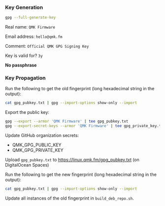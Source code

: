 ### Key Generation

```sh
gpg --full-generate-key
```

Real name: `QMK Firmware`

Email address: `hello@qmk.fm`

Comment: `Official QMK GPG Signing Key`

Key is valid for? `3y`

**No passphrase**

### Key Propagation

Run the following to get the old fingerprint (long hexadecimal string in the output):

```sh
cat gpg_pubkey.txt | gpg --import-options show-only --import
```

Export the public key:

```sh
gpg --export --armor 'QMK Firmware' | tee gpg_pubkey.txt
gpg --export-secret-keys --armor 'QMK Firmware' | tee gpg_private_key.txt
```

Update GitHub organization secrets:

* QMK_GPG_PUBLIC_KEY
* QMK_GPG_PRIVATE_KEY

Upload `gpg_pubkey.txt` to https://linux.qmk.fm/gpg_pubkey.txt (on DigitalOcean Spaces)

Run the following to get the new fingerprint (long hexadecimal string in the output):

```sh
cat gpg_pubkey.txt | gpg --import-options show-only --import
```

Update all instances of the old fingerprint in `build_deb_repo.sh`.
